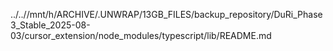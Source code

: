 ../..//mnt/h/ARCHIVE/.UNWRAP/13GB_FILES/backup_repository/DuRi_Phase3_Stable_2025-08-03/cursor_extension/node_modules/typescript/lib/README.md